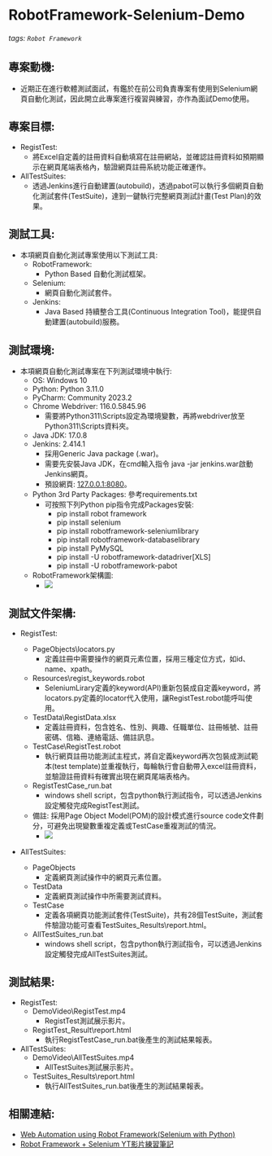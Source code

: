 # RobotFramework-Selenium-Demo

###### tags: `Robot Framework`

## 專案動機: 
- 近期正在進行軟體測試面試，有鑑於在前公司負責專案有使用到Selenium網頁自動化測試，因此開立此專案進行複習與練習，亦作為面試Demo使用。

## 專案目標:
- RegistTest:
     - 將Excel自定義的註冊資料自動填寫在註冊網站，並確認註冊資料如預期顯示在網頁尾端表格內，驗證網頁註冊系統功能正確運作。
- AllTestSuites:
     - 透過Jenkins進行自動建置(autobuild)，透過pabot可以執行多個網頁自動化測試套件(TestSuite)，達到一鍵執行完整網頁測試計畫(Test Plan)的效果。

## 測試工具: 
- 本項網頁自動化測試專案使用以下測試工具:
    - RobotFramework: 
        - Python Based 自動化測試框架。
    - Selenium: 
        - 網頁自動化測試套件。
    - Jenkins: 
        - Java Based 持續整合工具(Continuous Integration Tool)，能提供自動建置(autobuild)服務。

## 測試環境:
- 本項網頁自動化測試專案在下列測試環境中執行:
    - OS: Windows 10
    - Python: Python 3.11.0
    - PyCharm: Community 2023.2
    - Chrome Webdriver: 116.0.5845.96
        - 需要將Python311\Scripts設定為環境變數，再將webdriver放至Python311\Scripts資料夾。
    - Java JDK: 17.0.8 
    - Jenkins: 2.414.1 
        - 採用Generic Java package (.war)。
        - 需要先安裝Java JDK，在cmd輸入指令 java -jar jenkins.war啟動Jenkins網頁。
        - 預設網頁: [127.0.0.1:8080](http://localhost:8080/)。
    - Python 3rd Party Packages: 參考requirements.txt
        - 可按照下列Python pip指令完成Packages安裝:
            - pip install  robot framework
            - pip install  selenium
            - pip install  robotframework-seleniumlibrary
            - pip install  robotframework-databaselibrary
            - pip install  PyMySQL
            - pip install -U robotframework-datadriver[XLS]
            - pip install -U robotframework-pabot
    - RobotFramework架構圖:
        - ![](https://hackmd.io/_uploads/Sy9w6AX22.png)
      
## 測試文件架構:
- RegistTest:
    - PageObjects\locators.py
      - 定義註冊中需要操作的網頁元素位置，採用三種定位方式，如id、name、xpath。
    - Resources\regist_keywords.robot
      - SeleniumLirary定義的keyword(API)重新包裝成自定義keyword，將locators.py定義的locator代入使用，讓RegistTest.robot能呼叫使用。
    - TestData\RegistData.xlsx
      - 定義註冊資料，包含姓名、性別、興趣、任職單位、註冊帳號、註冊密碼、信箱、連絡電話、備註訊息。
    - TestCase\RegistTest.robot
      - 執行網頁註冊功能測試主程式，將自定義keyword再次包裝成測試範本(test template)並重複執行，每輪執行會自動帶入excel註冊資料，並驗證註冊資料有確實出現在網頁尾端表格內。
    - RegistTestCase_run.bat
      - windows shell script，包含python執行測試指令，可以透過Jenkins設定觸發完成RegistTest測試。
    - 備註: 採用Page Object Model(POM)的設計模式進行source code文件劃分，可避免出現變數重複定義或TestCase重複測試的情況。
        - ![](https://hackmd.io/_uploads/rk4JZZf6n.png)
    
- AllTestSuites:
    - PageObjects
       - 定義網頁測試操作中的網頁元素位置。
    - TestData
       - 定義網頁測試操作中所需要測試資料。
    - TestCase
       - 定義各項網頁功能測試套件(TestSuite)，共有28個TestSuite，測試套件驗證功能可查看TestSuites_Results\report.html。
    - AllTestSuites_run.bat
       - windows shell script，包含python執行測試指令，可以透過Jenkins設定觸發完成AllTestSuites測試。

## 測試結果:
- RegistTest:
     - DemoVideo\RegistTest.mp4
       - RegistTest測試展示影片。
     - RegistTest_Result\report.html
       - 執行RegistTestCase_run.bat後產生的測試結果報表。
- AllTestSuites:
     - DemoVideo\AllTestSuites.mp4
       - AllTestSuites測試展示影片。
     - TestSuites_Results\report.html
       - 執行AllTestSuites_run.bat後產生的測試結果報表。 

## 相關連結:
- [Web Automation using Robot Framework(Selenium with Python)](https://https://www.youtube.com/playlist?list=PLUDwpEzHYYLsCHiiihnwl3L0xPspL7BPG)
- [Robot Framework + Selenium YT影片練習筆記](https://hackmd.io/@MJUsbP-5S_-z1aM5n6NvlQ/HJ0tiRmh3)
